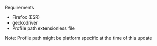Requirements
 - Firefox (ESR)
 - geckodriver
 - Profile path extensionless file

Note: Profile path might be platform specific at the time of this update
